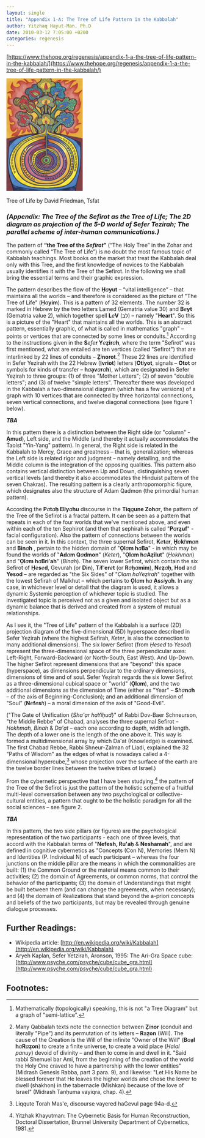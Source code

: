 ```yaml
---
layout: single
title: "Appendix 1-A: The Tree of Life Pattern in the Kabbalah"
author: Yitzhaq Hayut-Man, Ph.D
date: 2010-03-12 7:05:00 +0200
categories: regenesis
---
```


[https://www.thehope.org/regenesis/appendix-1-a-the-tree-of-life-pattern-in-the-kabbalah/](https://www.thehope.org/regenesis/appendix-1-a-the-tree-of-life-pattern-in-the-kabbalah/)

<img src="/assets/tree-of-life_436x640.jpg" alt="drawing" width="200"/>

Tree of Life by David Friedman, Tsfat

### **_(Appendix: The Tree of the Sefirot as the Tree of Life; The 2D diagram as projection of the 5-D world of Sefer Tezirah; The parallel scheme of inter-human communications.)_**

The pattern of **“the Tree of the _Sefirot_”** (“The Holy Tree” in the Zohar and commonly called “The Tree of Life”) is no doubt the most famous topic of Kabbalah teachings. Most books on the market that treat the Kabbalah deal only with this Tree, and the first knowledge of novices to the Kabbalah usually identifies it with the Tree of the Sefirot. In the following we shall bring the essential terms and their graphic expression.

The pattern describes the flow of the **Ḥ**_a_**yut** – “vital intelligence” – that maintains all the worlds – and therefore is considered as the picture of "The Tree of Life" (**Ḥ**_a_**yim**). This is a pattern of 32 elements. The number 32 is marked in Hebrew by the two letters Lamed (Gematria value 30) and **B**_e_**yt** (Gematria value 2), which together spell **L**_e_**V** (לב) – namely "**Heart**". So this is a picture of the "Heart" that maintains all the worlds. This is an abstract pattern, essentially graphic, of what is called in mathematics "graph" – points or vertices that are connected by some lines or conduits.[^1] According to the instructions given in the **S**_efe_**r Y**_e_**ẓir**_a_**h**, where the term "Sefirot" was first mentioned, what are entailed are ten vertices (called "Sefirot") that are interlinked by 22 lines of conduits – **Ẓ**_i_**norot**.[^2] These 22 lines are identified in Sefer Yezirah with the 22 Hebrew (**Ịvriot**) letters (**Ot**_i_**yot**, signals – **Otot** or symbols for kinds of transfer – **h**_a_**ạv**_a_**r**_a_**h**), which are designated in Sefer Yeẓirah to three groups: (1) of three "Mother Letters"; (2) of seven "double letters"; and (3) of twelve "simple letters". Thereafter there was developed in the Kabbalah a two-dimensional diagram (which has a few versions) of a graph with 10 vertices that are connected by three horizontal connections, seven vertical connections, and twelve diagonal connections (see figure 1 below).

**_TBA_**

In this pattern there is a distinction between the Right side (or "column" - **Ạmud**), Left side, and the Middle (and thereby it actually accommodates the Taoist "Yin-Yang" pattern). In general, the Right side is related in the Kabbalah to Mercy, Grace and greatness – that is, generalization; whereas the Left side is related rigor and judgment – namely detailing, and the Middle column is the integration of the opposing qualities. This pattern also contains vertical distinction between Up and Down, distinguishing seven vertical levels (and thereby it also accommodates the Hinduist pattern of the seven Chakras). The resulting pattern is a clearly anthropomorphic figure, which designates also the structure of Adam Qadmon (the primordial human pattern).

According the **P**_a_**t**_a_**ḥ El**_i_**y**_a_**hu** discourse in the **Tiq**_q_**une Zoh**_a_**r**, the pattern of the Tree of the Sefirot is a fractal pattern. It can be seen as a pattern that repeats in each of the four worlds that we've mentioned above, and even within each of the ten Sephirot (and then that sephirah is called "**P**_a_**rẓuf**" - facial configuration). Also the pattern of connections between the worlds can be seen in it. In this context, the three supernal Sefirot, **K**_e_**t**_e_**r**, **Ḥ**_o_**k**_h_**m**_a_**n** and **Bin**_a_**h** , pertain to the hidden domain of "**Ọl**_a_**m h**_a_**Ba**" - in which may be found the worlds of "**Ad**_a_**m Q**_a_**dmon**" (_Keter_), "**Ọl**_a_**m h**_a_**Aẓilut**" (_Ḥokhman_) and "**Ọl**_a_**m h**_a_**Bri**_'_**ah**" (_Binah_). The seven lower Sefirot, which contain the six Sefirot of **Ḥ**_e_**s**_e_**d**, Gevurah (or **Din**), **T**_i_**f**_'_**er**_e_**t** (or **R**_a_**ḥ**_a_**mim**), **N**_e_**ẓ**_a_**ḥ**, **Hod** and **Yesod** – are regarded as "the Six Sides" of "_Ọlam haYeẓirah_" together with the lowest Sefirah of Malkhut – which pertains to **Ọl**_a_**m h**_a_ **Ạs**_si_**y**_a_**h**. In any case, in whichever level or detail that the diagram is used, it allows a dynamic Systemic perception of whichever topic is studied. The investigated topic is perceived not as a given and isolated object but as a dynamic balance that is derived and created from a system of mutual relationships.

As I see it, the "Tree of Life" pattern of the Kabbalah is a surface (2D) projection diagram of the five-dimensional (5D) hyperspace described in Sefer Yeẓirah (where the highest Sefirah, _Keter_, is also the connection to many additional dimensions). The six lower Sefirot (from _Ḥesed_ to _Yesod_) represent the three-dimensional space of the three perpendicular axes: Left-Right, Forward-Backward (or North-South, East West). And Up-Down. The higher Sefirot represent dimensions that are "beyond" this space (hyperspace), as dimensions perpendicular to the ordinary dimensions, dimensions of time and of soul. Sefer Yeẓirah regards the six lower Sefirot as a three-dimensional cubical space or "world" (**Ọl**_a_**m**), and the two additional dimensions as the dimension of Time (either as "Year" – **S**_ha_**n**_a_**h** – of the axis of Beginning-Conclusion); and an additional dimension of "Soul" (**N**_e_**f**_e_**s**_h_) – a moral dimension of the axis of "Good-Evil".

("The Gate of Unification {_Sha'ạr haYiḥud_}" of Rabbi Dov-Baer Schneurson, "the Middle Rebbe" of Chabad, analyses the three supernal Sefirot – _Hokhmah, Binah_ & _Da'ạt_ – each one according to depth, width ad length. The depth of a lower one is the length of the one above it. This way is formed a multidimensional array by which Da'at (Knowledge) is examined. The first Chabad Rebbe, Rabbi Shneur-Zalman of Liadi, explained the 32 "Paths of Wisdom" as the edges of what is nowadays called a 4-dimensional hypercube,[^3] whose projection over the surface of the earth are the twelve border lines between the twelve tribes of Israel.)

From the cybernetic perspective that I have been studying,[^4] the pattern of the Tree of the Sefirot is just the pattern of the holistic scheme of a fruitful multi-level conversation between any two psychological or collective-cultural entities, a pattern that ought to be the holistic paradigm for all the social sciences – see figure 2.

**_TBA_**

In this pattern, the two side pillars (or figures) are the psychological representation of the two participants - each one of three levels, that accord with the Kabbalah terms of "**Nefesh, Ru'aḥ** & **Neshamah**", and are defined in cognitive cybernetics as "Concepts (Con N), Memories (Mem N) and Identities (P. Individual N) of each participant – whereas the four junctions on the middle pillar are the means in which the commonalities are built: (1) the Common Ground or the material means common to their activities; (2) the domain of Agreements, or common norms, that control the behavior of the participants; (3) the domain of Understandings that might be built between them (and can change the agreements, when necessary); and (4) the domain of Realizations that stand beyond the a-priori concepts and beliefs of the two participants, but may be revealed through genuine dialogue processes.

## Further Readings:

- Wikipedia article: [http://en.wikipedia.org/wiki/Kabbalah](http://en.wikipedia.org/wiki/Kabbalah)
- Aryeh Kaplan, Sefer Yetzirah, Aronson, 1995: The Ari-Gra Space cube: [http://www.psyche.com/psyche/cube/cube_gra.html](http://www.psyche.com/psyche/cube/cube_gra.html)

## Footnotes:

[^1]: Mathematically (topologically) speaking, this is not "a Tree Diagram" but a graph of "semi-lattice".
[^2]: Many Qabbalah texts note the connection between **Ẓ**_i_**nor** (conduit and literally "Pipe") and its permutation of its letters – **R**a**ẓon** (Will). The cause of the Creation is the Will of the infinite "Owner of the Will" (**B**_a_**ạl h**_a_**R**_a_**ẓon**) to create a finite universe, to create a void place (_Ḥalal panuy_) devoid of divinity – and then to come in and dwell in it. "Said rabbi Shemuel bar Ami, from the beginning of the creation of the world the Holy One craved to have a partnership with the lower entities" (Midrash Genesis Rabba, part 3 para. 9), and likewise: "Let His Name be blessed forever that He leaves the higher worlds and chose the lower to dwell (shakhon) in the tabernacle (Mishkan) because of the love of Israel" (Midrash Tanḥuma vayiqra, chap. 4).
[^3]: Liqqute Torah Mas'e, discourse vayered haGevul page 94a-d.
[^4]: Yitzhak Khayutman: The Cybernetic Basis for Human Reconstruction, Doctoral Dissertation, Brunnel University Department of Cybernetics, 1981.
